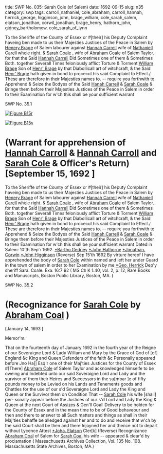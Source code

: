 title: SWP No. 035: Sarah Cole (of Salem)
date: 1692-09-15
slug: n35
category: swp
tags: carroll_nathaniel, cole_abraham, carroll_hannah, herrick_george, higginson_john, brage_william, cole_sarah_salem, elatson_jonathan, corwil_jonathan, brage_henry, hathorn_john, gidney_bartholomew, cole_sarah_of_lynn




To the Sheriffe of the County of Essex or #[their] his Deputy Complaint  haveing
						ben made to us their Majesties Justices of the Peace in Salem  by [Henery Brage](/tag/brage_henry.html) of Salem labourer against
							[Hannah Carrell](/tag/carroll_hannah.html) wife of 
						[Nathaniell Carell](/tag/carroll_nathaniel.html) whele right.
						& [Sarah Coale](/tag/cole_sarah_of_lynn.html) , wife of [Abraham Coale](/tag/cole_abraham.html)
						 of Salem Taylor. for that the Said [Hannah Carrell](/tag/carroll_hannah.html) Did Sometimes  one of them & Sometimes
						Both. together Severall Times feloniously  afflict Torture &
						Torment [William Brage](/tag/brage_william.html) Son of
						[Henr' Brage](/tag/brage_henry.html) by that  Diabollicall
						art of witchcraft, & the Said [Henr' Brage](/tag/brage_henry.html) hath given in  bond to procecut his said Complaint to
						Effect./ These are therefore  in their Majesties names to. -- require
						you forthwith to Apprehend  & Seize the Bodyes of the Said
						[Hanah Carrell](/tag/carroll_hannah.html) &
						[Sarah Coale](/tag/cole_sarah_of_lynn.html) & Bringe  them
						before their Majesties Justices of the Peace in Salem in order  to
						their Examination for w'ch this shall be your sufficient warrant 

<div markdown class="doc" id="n35.1">

<div class="doc_id">SWP No. 35.1</div>


<span markdown class="figure">[![Figure B15r](archives/BPL/gifs/B15A.gif)](archives/BPL/LARGE/B15A.jpg)</span>

<span markdown class="figure">[![Figure B15v](archives/BPL/gifs/B15B.gif)](archives/BPL/LARGE/B15B.jpg)</span>

# (Warrant for apprehension of [Hannah Carroll](/tag/carroll_hannah.html) & [Hannah Carroll](/tag/carroll_hannah.html) and [Sarah Cole](/tag/cole_sarah_salem.html) & Officer's Return) [September 15, 1692 ] 

To the Sheriffe of the County of Essex or #[their] his Deputy Complaint  haveing ben made to us their Majesties Justices of the Peace in Salem  by [Henery Brage](/tag/brage_henry.html) of Salem labourer against [Hannah Carrell](/tag/carroll_hannah.html) wife of  [Nathaniell Carell](/tag/carroll_nathaniel.html) whele right. & [Sarah Coale](/tag/cole_sarah_of_lynn.html) , wife of [Abraham Coale](/tag/cole_abraham.html)  of Salem Taylor. for that the Said [Hannah Carrell](/tag/carroll_hannah.html) Did Sometimes  one of them & Sometimes Both. together Severall Times feloniously  afflict Torture & Torment [William Brage](/tag/brage_william.html) Son of [Henr' Brage](/tag/brage_henry.html) by that  Diabollicall art of witchcraft, & the Said [Henr' Brage](/tag/brage_henry.html) hath given in  bond to procecut his said Complaint to Effect./ These are therefore  in their Majesties names to. -- require you forthwith to Apprehend  & Seize the Bodyes of the Said [Hanah Carrell](/tag/carroll_hannah.html) & [Sarah Coale](/tag/cole_sarah_of_lynn.html) & Bringe  them before their Majesties Justices of the Peace in Salem in order  to their Examination for w'ch this shall be your sufficient warrant
Dated in Salem:  10'th Sep'r 1692.   [*Bartho Gedney](/tag/gidney_bartholomew.html)  [*John Hathorne](/tag/hathorn_john.html)  [*Jonathan. Corwin](/tag/corwil_jonathan.html)  [*John Higginson](/tag/higginson_john.html) (Reverse)  Sep 15'th 1692 By virture hereof I have apprehended the body of [Sarah Cole](/tag/cole_sarah_salem.html) within  named and left her under Guard in the town of salem in order to  her Examination by me [*Geo. Herrick](/tag/herrick_george.html) Dep'y sheriff Sara: Coale. Exa: 16:7 92 ( MS Ch K 1.40, vol. 2, p. 12, Rare Books and Manuscripts, Boston Public Library, Boston, MA. )

</div>



<div markdown class="doc" id="n35.2">

<div class="doc_id">SWP No. 35.2</div>


# (Recognizance for [Sarah Cole](/tag/cole_sarah_salem.html) by [Abraham Coal](/tag/cole_abraham.html) )

[January 14, 1693 ]

Memor'm. 

That on the fourteenth day of January 1692 in the fourth year  of the Reigne of our Soveraigne Lord & Lady William and Mary  by the Grace of God of [of] England &c King and Queen Defenders  of the faith &c Personally appeared before Jno Ha[] Esq'r one  of their Maj'ties Justices for the County of Essex #[There] [Abraham Cole](/tag/cole_abraham.html) of Salem Taylor and acknowledged himselfe to be oweing and  Indebted unto our said Soveraigne Lord and Lady and the survivor of  them their Heires and Successors in the su[mbar ]e of fifty pounds money  to be Levied on his Lands and Tenements goods and Chattles for the  use of our s'd Soveraigne Lord and Lady the King and Queen or the  Survivor them on Condition That -- [Sarah Cole](/tag/cole_sarah_salem.html) his wife [shall] per-  sonally appear before the Justices of our s'd Lord and Lady the King  & Queen at the next Court of Assizes & Gen'll Goall Delivery to be  holden for the County of Essex and in the mean time to be of Good  behaveour and then and there to answer to all Such matters and  things as shall in their Maj'ties behaffe be alledged against her and to  do and receive that w'ch by the said Court shall be then and there  Injoyned her and thence not to depart without Lycence
Attest  [*Joha. Elatson](/tag/elatson_jonathan.html) Cler[k] (Reverse)  Recognizance [Abraham Coal](/tag/cole_abraham.html) of Salem for [Sarah Coal](/tag/cole_sarah_salem.html) his wife --  appeared & clear'd by proclamation ( Massachusetts Archives Collection, Vol. 135 No. 108. Massachusetts State Archives, Boston, MA.)

</div>

